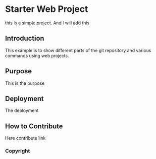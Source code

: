 # Starter Web Project

this is a simple project. And I will add this

## Introduction

This example is to show different parts of the git repository and various commands using web projects.

## Purpose

This is the purpose

## Deployment

The deployment

## How to Contribute

Here contribute link

### Copyright

